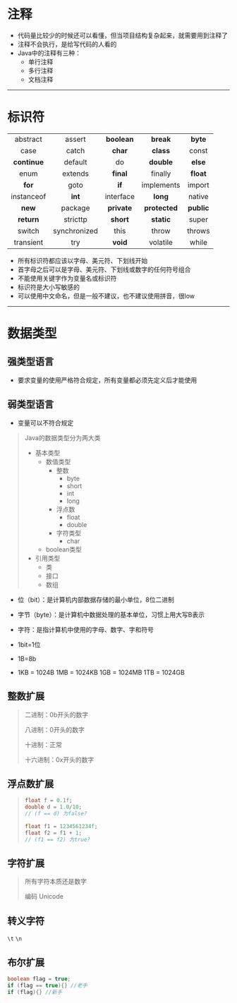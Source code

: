 # 注释

+ 代码量比较少的时候还可以看懂，但当项目结构复杂起来，就需要用到注释了
+ 注释不会执行，是给写代码的人看的
+ Java中的注释有三种：
  + 单行注释
  + 多行注释
  + 文档注释

---

# 标识符

|              |              |             |               |            |
|:------------:| :----------: |:-----------:|:-------------:|:----------:|
|   abstract   |    assert    | **boolean** |   **break**   |  **byte**  |
|     case     |    catch     |  **char**   |   **class**   |   const    |
| **continue** |   default    |     do      |  **double**   |  **else**  |
|     enum     |   extends    |  **final**  |    finally    | **float**  |
|   **for**    |     goto     |   **if**    |  implements   |   import   |
|  instanceof  |   **int**    |  interface  |   **long**    |   native   |
|   **new**    |   package    | **private** | **protected** | **public** |
|  **return**  |   stricttp   |  **short**  |  **static**   |   super    |
|    switch    | synchronized |    this     |     throw     |   throws   |
|  transient   |     try      |  **void**   |   volatile    |   while    |

+ 所有标识符都应该以字母、美元符、下划线开始
+ 首字母之后可以是字母、美元符、下划线或数字的任何符号组合
+ 不能使用关键字作为变量名或标识符
+ 标识符是大小写敏感的
+ 可以使用中文命名，但是一般不建议，也不建议使用拼音，很low 

---

# 数据类型

## 强类型语言

+ 要求变量的使用严格符合规定，所有变量都必须先定义后才能使用

## 弱类型语言

+ 变量可以不符合规定

> Java的数据类型分为两大类
>
> + 基本类型
>   + 数值类型
>     + 整数
>       + byte
>       + short
>       + int
>       + long
>     + 浮点数
>       + float
>       + double
>     + 字符类型
>       + char
>   + boolean类型
> + 引用类型
>   + 类
>   + 接口
>   + 数组

+ 位（bit）：是计算机内部数据存储的最小单位，8位二进制
+ 字节（byte）：是计算机中数据处理的基本单位，习惯上用大写B表示
+ 字符：是指计算机中使用的字母、数字、字和符号

+ 1bit=1位
+ 1B=8b
+ 1KB = 1024B    1MB = 1024KB    1GB = 1024MB    1TB = 1024GB

## 整数扩展

> 二进制：0b开头的数字
>
> 八进制：0开头的数字
>
> 十进制：正常
>
> 十六进制：0x开头的数字

## 浮点数扩展

> ```java
> float f = 0.1f;
> double d = 1.0/10;
> // (f == d) 为false?
> ```
>
> ```java
> float f1 = 1234561234f;
> float f2 = f1 + 1;
> // (f1 == f2) 为true?
> ```

## 字符扩展

> 所有字符本质还是数字
>
> 编码 Unicode

## 转义字符

`\t` `\n`

## 布尔扩展

```java
boolean flag = true;
if (flag == true){} //老手
if (flag){} //新手
```
